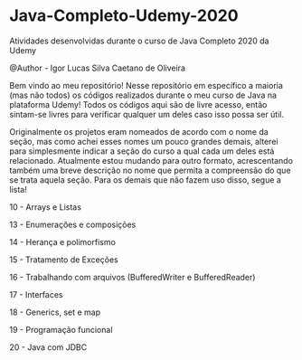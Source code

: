 # Java-Completo-Udemy-2020
Atividades desenvolvidas durante o curso de Java Completo 2020 da Udemy

@Author - Igor Lucas Silva Caetano de Oliveira

Bem vindo ao meu repositório! Nesse repositório em específico a maioria (mas não todos) os códigos realizados durante o meu curso de Java na plataforma Udemy! Todos os códigos aqui são de livre acesso, então sintam-se livres para verificar qualquer um deles caso isso possa ser útil.

Originalmente os projetos eram nomeados de acordo com o nome da seção, mas como achei esses nomes um pouco grandes demais, alterei para simplesmente indicar a seção do curso a qual cada um deles está relacionado. Atualmente estou mudando para outro formato, acrescentando também uma breve descrição no nome que permita a compreensão do que se trata aquela seção. Para os demais que não fazem uso disso, segue a lista!

10 - Arrays e Listas

13 - Enumerações e composições

14 - Herança e polimorfismo

15 - Tratamento de Exceções

16 - Trabalhando com arquivos (BufferedWriter e BufferedReader)

17 - Interfaces

18 - Generics, set e map

19 - Programação funcional

20 - Java com JDBC
